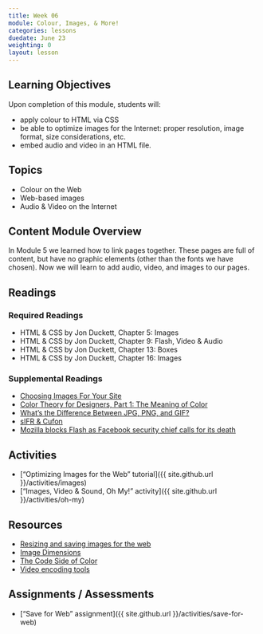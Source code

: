```yaml
---
title: Week 06
module: Colour, Images, & More!
categories: lessons
duedate: June 23
weighting: 0
layout: lesson
---
```


## Learning Objectives

Upon completion of this module, students will:

- apply colour to HTML via CSS
- be able to optimize images for the Internet: proper resolution, image format, size considerations, etc.
- embed audio and video in an HTML file.

## Topics

- Colour on the Web
- Web-based images
- Audio & Video on the Internet

## Content Module Overview

In Module 5 we learned how to link pages together. These pages are full of content, but have no graphic elements (other than the fonts we have chosen). Now we will learn to add audio, video, and images to our pages.

## Readings

### Required Readings

- HTML & CSS by Jon Duckett, Chapter 5: Images
- HTML & CSS by Jon Duckett, Chapter 9: Flash, Video & Audio
- HTML & CSS by Jon Duckett, Chapter 13: Boxes
- HTML & CSS by Jon Duckett, Chapter 16: Images

### Supplemental Readings

- [Choosing Images For Your Site](http://htmlandcssbook.com/extras/choosing-images-for-your-site/)
- [Color Theory for Designers, Part 1: The Meaning of Color](http://www.smashingmagazine.com/2010/01/28/color-theory-for-designers-part-1-the-meaning-of-color/)
- [What’s the Difference Between JPG, PNG, and GIF?](http://gizmodo.com/5656669/whats-the-difference-between-jpg-png-and-gif)
- [sIFR & Cufon](http://htmlandcssbook.com/extras/sifr-and-cufon/)
- [Mozilla blocks Flash as Facebook security chief calls for its death](http://www.theverge.com/2015/7/14/8957177/mozilla-blocks-flash-as-facebook-security-chief-calls-for-its-death)

## Activities

- [“Optimizing Images for the Web” tutorial]({{ site.github.url }}/activities/images)
- [“Images, Video & Sound, Oh My!” activity]({{ site.github.url }}/activities/oh-my)

## Resources

- [Resizing and saving images for the web](http://htmlandcssbook.com/extras/resizing-and-saving-images-for-the-web/)
- [Image Dimensions](http://htmlandcssbook.com/extras/image-dimensions/)
- [The Code Side of Color](http://www.smashingmagazine.com/2012/10/04/the-code-side-of-color/)
- [Video encoding tools](http://htmlandcssbook.com/extras/encoding-videos-for-the-web/)


## Assignments / Assessments

- [“Save for Web” assignment]({{ site.github.url }}/activities/save-for-web)

                                                        

